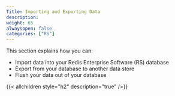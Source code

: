 ```yaml
---
Title: Importing and Exporting Data
description:
weight: 65
alwaysopen: false
categories: ["RS"]
---
```

This section explains how you can:

- Import data into your  Redis Enterprise Software (RS) database
- Export from your database to another data store
- Flush your data out of your database

{{< allchildren style="h2" description="true" />}}
